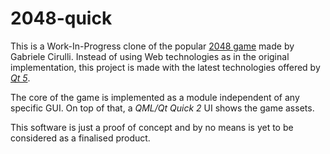 2048-quick
==========

This is a Work-In-Progress clone of the popular [2048 game](http://gabrielecirulli.github.io/2048/) made by Gabriele Cirulli. Instead of using Web technologies as in the original implementation, this project is made with the latest technologies offered by *[Qt 5](http://qt-project.org/)*.

The core of the game is implemented as a module independent of any specific GUI. On top of that, a *QML/Qt Quick 2* UI shows the game assets.

This software is just a proof of concept and by no means is yet to be considered as a finalised product.
